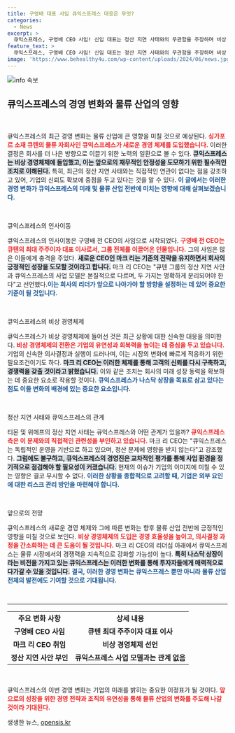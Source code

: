 ```yaml
---
title: 구영배 대표 사임 큐익스프레스 대응은 무엇?
categories:
  - News
excerpt: >
  큐익스프레스, 구영배 CEO 사임! 신임 대표는 정산 지연 사태와의 무관함을 주장하며 비상 경영체제로 돌입했다. 그러나 꼬리 자르기 논란이 일고 있어 업계의 이목이 집중되고 있다.
feature_text: >
  큐익스프레스, 구영배 CEO 사임! 신임 대표는 정산 지연 사태와의 무관함을 주장하며 비상 경영체제로 돌입했다. 그러나 꼬리 자르기 논란이 일고 있어 업계의 이목이 집중되고 있다.
image: 'https://www.behealthy4u.com/wp-content/uploads/2024/06/news.jpg'
---
```


<p><img src="https://www.behealthy4u.com/wp-content/uploads/2024/06/news.jpg" alt="info 속보" /></p>

<h2 data-ke-size="size26">큐익스프레스의 경영 변화와 물류 산업의 영향</h2>

<p data-ke-size="size16">&nbsp;</p>

<p>큐익스프레스의 최근 경영 변화는 물류 산업에 큰 영향을 미칠 것으로 예상된다. <b><span style="color: #ee2323;">싱가포르 소재 큐텐의 물류 자회사인 큐익스프레스가 새로운 경영 체제를 도입했습니다.</span></b> 이러한 결정은 회사를 더 나은 방향으로 이끌기 위한 노력의 일환으로 볼 수 있다. <b><span style="background-color: #21538527;">큐익스프레스는 비상 경영체제에 돌입했고, 이는 앞으로의 재무적인 안정성을 도모하기 위한 필수적인 조치로 이해된다.</span></b> 특히, 최근의 정산 지연 사태와는 직접적인 연관이 없다는 점을 강조하고 있어, 기업의 신뢰도 확보에 중점을 두고 있다는 것을 알 수 있다. <b><span style="color: #1a5490;">이 글에서는 이러한 경영 변화가 큐익스프레스의 미래 및 물류 산업 전반에 미치는 영향에 대해 살펴보겠습니다.</span></b></p>

<p data-ke-size="size16">&nbsp;</p>

<p>큐익스프레스의 인사이동</p>

<p>큐익스프레스의 인사이동은 구영배 전 CEO의 사임으로 시작되었다. <b><span style="color: #ee2323;">구영배 전 CEO는 큐텐의 최대 주주이자 대표 이사로서, 그룹 전체를 이끌어온 인물입니다.</span></b> 그의 사임은 많은 이들에게 충격을 주었다. <b><span style="background-color: #21538527;">새로운 CEO인 마크 리는 기존의 전략을 유지하면서 회사의 긍정적인 성장을 도모할 것이라고 합니다.</span></b> 마크 리 CEO는 "큐텐 그룹의 정산 지연 사안과 큐익스프레스의 사업 모델은 본질적으로 다르며, 두 가지는 명확하게 분리되어야 한다"고 선언했다.<b><span style="color: #1a5490;">이는 회사의 리더가 앞으로 나아가야 할 방향을 설정하는 데 있어 중요한 기준이 될 것입니다.</span></b></p>

<p data-ke-size="size16">&nbsp;</p>

<p>큐익스프레스의 비상 경영체제</p>

<p>큐익스프레스가 비상 경영체제에 들어선 것은 최근 상황에 대한 신속한 대응을 의미한다. <b><span style="color: #ee2323;">비상 경영체제의 전환은 기업의 유연성과 회복력을 높이는 데 중심을 두고 있습니다.</span></b> 기업의 신속한 의사결정과 실행이 드러나며, 이는 시장의 변화에 빠르게 적응하기 위한 필요조건이기도 하다. <b><span style="background-color: #21538527;">마크 리 CEO는 이러한 체제를 통해 고객의 신뢰를 다시 구축하고, 경쟁력을 갖출 것이라고 밝혔습니다.</span></b> 이와 같은 조치는 회사의 미래 성장 동력을 확보하는 데 중요한 요소로 작용할 것이다. <b><span style="color: #1a5490;">큐익스프레스가 나스닥 상장을 목표로 삼고 있다는 점도 이들 변화의 배경에 있는 중요한 요소입니다.</span></b></p>

<p data-ke-size="size16">&nbsp;</p>

<p>정산 지연 사태와 큐익스프레스의 관계</p>

<p>티몬 및 위메프의 정산 지연 사태는 큐익스프레스와 어떤 관계가 있을까? <b><span style="color: #ee2323;">큐익스프레스 측은 이 문제와의 직접적인 관련성을 부인하고 있습니다.</span></b> 마크 리 CEO는 "큐익스프레스는 독립적인 운영을 기반으로 하고 있으며, 정산 문제에 영향을 받지 않는다"고 강조했다. <b><span style="background-color: #21538527;">그럼에도 불구하고, 큐익스프레스의 경영진은 교차적인 평가를 통해 사업 환경을 정기적으로 점검해야 할 필요성이 커졌습니다.</span></b> 현재의 이슈가 기업의 이미지에 미칠 수 있는 영향은 결코 무시할 수 없다. <b><span style="color: #1a5490;">이러한 상황을 종합적으로 고려할 때, 기업은 외부 요인에 대한 리스크 관리 방안을 마련해야 합니다.</span></b> </p>

<p data-ke-size="size16">&nbsp;</p>

<p>앞으로의 전망</p>

<p>큐익스프레스의 새로운 경영 체제와 그에 따른 변화는 향후 물류 산업 전반에 긍정적인 영향을 미칠 것으로 보인다. <b><span style="color: #ee2323;">비상 경영체제의 도입은 경영 효율성을 높이고, 의사결정 과정을 간소화하는 데 큰 도움이 될 것입니다.</span></b> 마크 리 CEO의 리더십 아래에서 큐익스프레스는 물류 시장에서의 경쟁력을 지속적으로 강화할 가능성이 높다. <b><span style="background-color: #21538527;">특히 나스닥 상장이라는 비전을 가지고 있는 큐익스프레스는 이러한 변화를 통해 투자자들에게 매력적으로 다가갈 수 있을 것입니다.</span></b> <b><span style="color: #1a5490;">결국, 이러한 경영 변화는 큐익스프레스 뿐만 아니라 물류 산업 전체의 발전에도 기여할 것으로 기대됩니다.</span></b></p>

<p data-ke-size="size16">&nbsp;</p>

<hr />

<table style="width: 100%; border-collapse: collapse;">
<tr>
<td style="text-align: center; height: 17px;"><b>주요 변화 사항</b></td>
<td style="text-align: center; height: 17px;"><b>상세 내용</b></td>
</tr>
<tr>
<td style="text-align: center; height: 17px;"><b>구영배 CEO 사임</b></td>
<td style="text-align: center; height: 17px;"><b>큐텐 최대 주주이자 대표 이사</b></td>
</tr>
<tr>
<td style="text-align: center; height: 17px;"><b>마크 리 CEO 취임</b></td>
<td style="text-align: center; height: 17px;"><b>비상 경영체제 선언</b></td>
</tr>
<tr>
<td style="text-align: center; height: 17px;"><b>정산 지연 사안 부인</b></td>
<td style="text-align: center; height: 17px;"><b>큐익스프레스 사업 모델과는 관계 없음</b></td>
</tr>
</table>

<p data-ke-size="size16">&nbsp;</p>

<p>큐익스프레스의 이번 경영 변화는 기업의 미래를 밝히는 중요한 이정표가 될 것이다. <b><span style="color: #ee2323;">앞으로의 성장을 위한 경영 전략과 조직의 유연성을 통해 물류 산업의 변화를 주도해 나갈 것이라 기대된다.</span></b></p>
생생한 뉴스, <a href="https://opensis.kr" rel="dofollow">opensis.kr</a>


